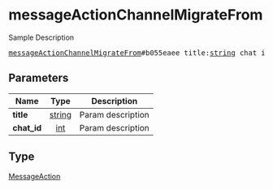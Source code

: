 # messageActionChannelMigrateFrom

Sample Description

<pre>
<a href="../constructor/messageActionChannelMigrateFrom.md">messageActionChannelMigrateFrom</a>#b055eaee title:<a href="../type/string.md">string</a> chat_id:<a href="../type/int.md">int</a> = <a href="../type/MessageAction.md">MessageAction</a>;
</pre>

## Parameters

| Name | Type | Description |
|------|:----:|-------------|
| **title** | [string](../type/string.md) | Param description |
| **chat_id** | [int](../type/int.md) | Param description |

## Type

[MessageAction](../type/MessageAction.md)
